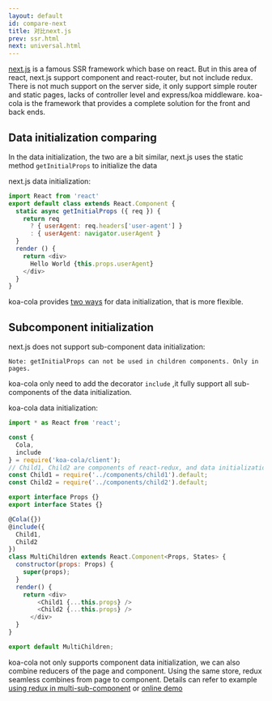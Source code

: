 ```yaml
---
layout: default
id: compare-next
title: 对比next.js
prev: ssr.html
next: universal.html
---
```


<!-- [next.js](https://github.com/zeit/next.js)是一个比较流行的也是基于react的SSR的应用框架，不过在react技术栈，next.js支持component和react-router，并没有集成redux，在服务器端，也没有太多支持，比如controller层和express/koa中间件，服务器端只是支持简单的路由、静态页面等，koa-cola则是提供前后端完整的解决方案的框架。 -->
[next.js](https://github.com/zeit/next.js) is a famous SSR framework which base on react. But in this area of react, next.js support component and react-router, but not include redux. There is not much support on the server side, it only support simple router and static pages, lacks of controller level and express/koa middleware. koa-cola is the framework that provides a complete solution for the front and back ends.

<!-- ## 数据初始化对比 -->
## Data initialization comparing

<!-- 在数据初始化，两者有点类似，next.js使用静态方法getInitialProps来初始化数据： -->
In the data initialization, the two are a bit similar, next.js uses the static method `getInitialProps` to initialize the data

next.js data initialization:
```javascript
import React from 'react'
export default class extends React.Component {
  static async getInitialProps ({ req }) {
    return req
      ? { userAgent: req.headers['user-agent'] }
      : { userAgent: navigator.userAgent }
  }
  render () {
    return <div>
      Hello World {this.props.userAgent}
    </div>
  }
}
```

<!-- koa-cola提供[两种方式](/doc/tip1-react-init.html)来进行数据初始化，更加灵活。 -->
koa-cola provides [two ways](/doc/tip1-react-init.html) for data initialization, that is more flexible.

<!-- ## 子组件初始化 -->
## Subcomponent initialization

<!-- next.js不支持子组件的数据初始化： -->
next.js does not support sub-component data initialization:

`Note: getInitialProps can not be used in children components. Only in pages.`

<!-- koa-cola则只需要加上decorator "include", 完全支持所有的子组件的数据初始化。 -->
koa-cola only need to add the decorator `include` ,it fully support all sub-components of the data initialization.

koa-cola data initialization:
```javascript
import * as React from 'react';

const {
  Cola,
  include
} = require('koa-cola/client');
// Child1, Child2 are components of react-redux, and data initialization will occurs inside each components.
const Child1 = require('../components/child1').default;
const Child2 = require('../components/child2').default;

export interface Props {}
export interface States {}

@Cola({})
@include({
  Child1,
  Child2
})
class MultiChildren extends React.Component<Props, States> {
  constructor(props: Props) {
    super(props);
  }
  render() {
    return <div>
        <Child1 {...this.props} />
        <Child2 {...this.props} />
      </div>
  }
}

export default MultiChildren;

```

<!-- koa-cola不但可以支持component的数据初始化，还可以合并page和component的reducer，使用同一个store，page和component的redux无缝结合。详细可参考[多子组件的redux页面例子源码](https://github.com/hcnode/koa-cola/blob/master/app_test/views/pages/multiChildren.tsx)和[在线Demo](http://koa-cola.com:3001/multiChildren) -->

koa-cola not only supports component data initialization, we can also combine reducers of the page and component. Using the same store, redux seamless combines from page to component. Details can refer to example [using redux in multi-sub-component](https://github.com/hcnode/koa-cola/blob/master/app_test/views/pages/multiChildren.tsx) or [online demo](http://koa-cola.com:3001/multiChildren)